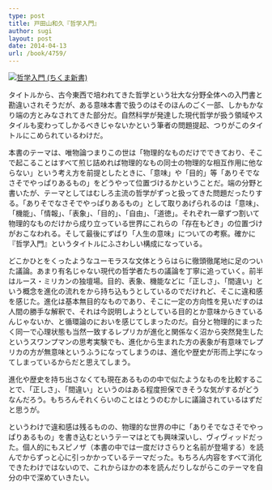 ```yaml
---
type: post
title: 戸田山和久『哲学入門』
author: sugi
layout: post
date: 2014-04-13
url: /book/4759/
---
```

<a href="http://www.amazon.co.jp/exec/obidos/ASIN/448006768X/chezsugi-22/ref=nosim/" onclick="_gaq.push(['_trackEvent', 'outbound-article', 'http://www.amazon.co.jp/exec/obidos/ASIN/448006768X/chezsugi-22/ref=nosim/', '']);" name="amazletlink" target="_blank"><img src="http://i1.wp.com/ecx.images-amazon.com/images/I/41bdOWqXdLL._SL160_.jpg?w=660" alt="哲学入門 (ちくま新書)" class="alignleft"  data-recalc-dims="1" /></a>

タイトルから、古今東西で培われてきた哲学という壮大な分野全体への入門書と勘違いされそうだが、ある意味本書で扱うのはそのほんのごく一部、しかもかなり端の方とみなされてきた部分だ。自然科学が発達した現代哲学が扱う領域やスタイルも変わってしかるべきじゃないかという筆者の問題提起、つりがこのタイトルにこめられているわけだ。

本書のテーマは、唯物論つまりこの世は「物理的なものだけでできており、そこで起こることはすべて煎じ詰めれば物理的なもの同士の物理的な相互作用に他ならない」という考え方を前提としたときに、「意味」や「目的」等「ありそでなさそでやっぱりあるもの」をどうやって位置づけるかということだ。端の分野と書いたが、テーマとしてはむしろ主流の哲学がずっと扱ってきた問題だったりする。「ありそでなさそでやっぱりあるもの」として取りあげられるのは「意味」、「機能」、「情報」、「表象」、「目的」、「自由」、「道徳」。それぞれ一章ずつ割いて物理的なものだけから成り立っている世界にこれらの「存在もどき」の位置づけがおこなわれる。そして最後にずばり「人生の意味」についての考察。確かに『哲学入門』というタイトルにふさわしい構成になっている。

どこかひとをくったようなユーモラスな文体とうらはらに徹頭徹尾地に足のついた議論。あまり有名じゃない現代の哲学者たちの議論を丁寧に追っていく。前半はルース・ミリカンの独壇場。目的、表象、機能などに「正しさ」、「間違い」という概念を進化の流れをから持ち込もうとしているのでだけれど、そこに違和感を感じた。進化は基本無目的なものであり、そこに一定の方向性を見いだすのは人間の勝手な解釈で、それは今説明しようとしている目的とか意味からきているんじゃないか、と循環論のにおいを感じてしまったのだ。自分と物理的にまったく同一で心理状態も当然一致するレプリカが進化と関係なく沼から突然発生したというスワンプマンの思考実験でも、進化から生まれた方の表象が有意味でレプリカの方が無意味というふうになってしまうのは、進化や歴史が形而上学になってしまっているからだと思えてしまう。

進化や歴史を持ち出さなくても現在あるものの中で似たようなものを比較することで、「正しさ」、「間違い」というのはある程度担保できそうな気がするがどうなんだろう。もちろんそれくらいのことはとうのむかしに議論されているはずだと思うが。

というわけで違和感は残るものの、物理的な世界の中に「ありそでなさそでやっぱりあるもの」を書き込むというテーマはとても興味深いし、ヴィヴィッドだった。個人的にもスピノザ（本書の中では一度だけさらりと名前が登場する）を読んでからずっと心に引っかかっているテーマだった。もちろん内容をすべて消化できたわけではないので、これからほかの本を読んだりしながらこのテーマを自分の中で深めていきたい。